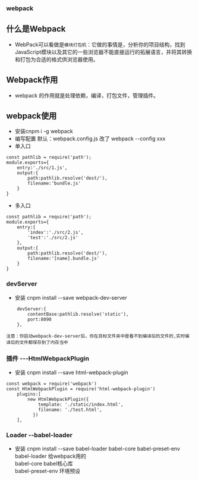 ### webpack
## 什么是Webpack
* WebPack可以看做是`模块打包机`：它做的事情是，分析你的项目结构，找到JavaScript模块以及其它的一些浏览器不能直接运行的拓展语言，并将其转换和打包为合适的格式供浏览器使用。

## Webpack作用
* webpack 的作用就是处理依赖，编译，打包文件，管理插件。

## webpack使用
* 安装cnpm i -g webpack
* 编写配置
默认：webpack.config.js
改了 webpack --config xxx
* 单入口
```
const pathlib = require('path');
module.exports={
    entry:'./src/1.js',
    output:{
        path:pathlib.resolve('dest/'),
        filename:'bundle.js'
    }
}
```
* 多入口
```
const pathlib = require('path');
module.exports={
    entry:{
        'index':'./src/2.js',
        'test':'./src/2.js'
    },
    output:{
        path:pathlib.resolve('dest/'),
        filename:'[name].bundle.js'
    }
}
```
### devServer
* 安装 cnpm install --save webpack-dev-server
```
    devServer:{
        contentBase:pathlib.resolve('static'),
        port:8090
    },
```

`注意：你启动webpack-dev-server后，你在目标文件夹中是看不到编译后的文件的,实时编译后的文件都保存到了内存当中`  

### 插件 ---HtmlWebpackPlugin  
* 安装 cnpm install --save  html-webpack-plugin
```
const webpack = require('webpack')
const HtmlWebpackPlugin = require('html-webpack-plugin')
    plugins:[
        new HtmlWebpackPlugin({
            template: './static/index.html',
            filename: './test.html',
          })
    ],
```

### Loader --babel-loader
* 安装 cnpm install --save babel-loader babel-core babel-preset-env  
 babel-loader 给webpack用的  
 babel-core  babel核心库  
 babel-preset-env  环境预设
 

